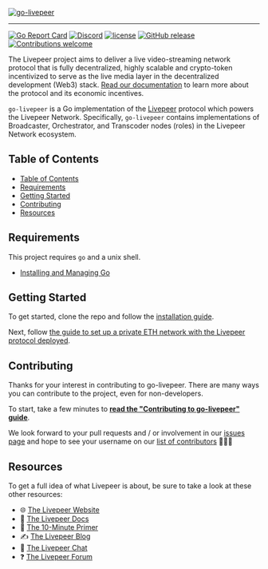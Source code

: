 <!-- show-on-docup
<br />
-->

[![go-livepeer](https://user-images.githubusercontent.com/555740/117340053-78210e80-ae6e-11eb-892c-d98085fe6824.png)](https://github.com/livepeer/go-livepeer)

---
[![Go Report Card](https://goreportcard.com/badge/github.com/livepeer/go-livepeer)](https://goreportcard.com/report/github.com/livepeer/go-livepeer)
[![Discord](https://img.shields.io/discord/423160867534929930.svg?style=flat-square)](https://discord.gg/livepeer)
[![license](https://img.shields.io/badge/license-MIT-blue.svg?style=flat-square)](LICENSE)
[![GitHub release](https://img.shields.io/github/v/tag/livepeer/go-livepeer?sort=semver)](https://github.com/livepeer/go-livepeer/releases/latest)
[![Contributions welcome](https://img.shields.io/badge/contributions-welcome-orange.svg?style=flat-square)](CONTRIBUTING.md)

The Livepeer project aims to deliver a live video-streaming network protocol
that is fully decentralized, highly scalable and crypto-token incentivized to
serve as the live media layer in the decentralized development (Web3) stack.
[Read our documentation](https://docs.livepeer.org/protocol/) to learn more about the protocol and its economic incentives.

`go-livepeer` is a Go implementation of the [Livepeer](https://livepeer.org) protocol which powers the Livepeer Network. Specifically, `go-livepeer` contains implementations of Broadcaster, Orchestrator, and Transcoder nodes (roles) in the Livepeer Network ecosystem.

<!-- hide-on-docup-start -->

## Table of Contents

- [Table of Contents](#table-of-contents)
- [Requirements](#requirements)
- [Getting Started](#getting-started)
- [Contributing](#contributing)
- [Resources](#resources)

<!-- hide-on-docup-stop -->

## Requirements

This project requires `go` and a unix shell.

- [Installing and Managing Go](doc/go.md)


## Getting Started

To get started, clone the repo and follow the [installation guide](https://docs.livepeer.org/guides/orchestrating/install-go-livepeer).

Next, follow [the guide to set up a private ETH network with the Livepeer protocol deployed](cmd/devtool/README.md).

## Contributing

Thanks for your interest in contributing to go-livepeer. There are many ways you can contribute to the project, even for non-developers.

To start, take a few minutes to **[read the "Contributing to go-livepeer" guide](CONTRIBUTING.md)**.

We look forward to your pull requests and / or involvement in our
[issues page](https://github.com/livepeer/go-livepeer/issues) and hope to see
your username on our
[list of contributors](https://github.com/livepeer/go-livepeer/graphs/contributors)
🎉🎉🎉

## Resources

To get a full idea of what Livepeer is about, be sure to take a look at these
other resources:

- 🌐 [The Livepeer Website](https://livepeer.org)
- 📖 [The Livepeer Docs](https://livepeer.org/docs)
- 🔭 [The 10-Minute Primer](https://livepeer.org/primer/)
- ✍ [The Livepeer Blog](https://medium.com/livepeer-blog)
- 💬 [The Livepeer Chat](https://discord.gg/livepeer)
- ❓ [The Livepeer Forum](https://forum.livepeer.org/)
